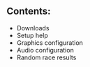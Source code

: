 ## Contents:

* Downloads
* Setup help
* Graphics configuration
* Audio configuration
* Random race results
